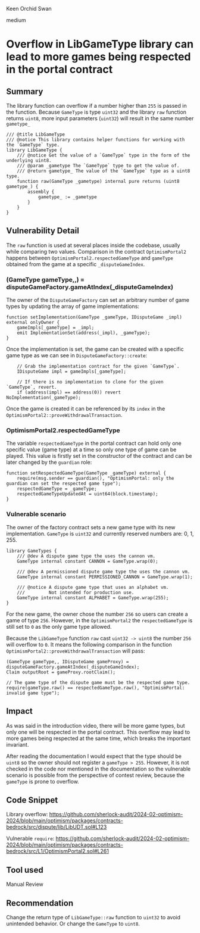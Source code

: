 Keen Orchid Swan

medium

# Overflow in LibGameType library can lead to more games being respected in the portal contract

## Summary
The library function can overflow if a number higher than `255` is passed in the function. Because `GameType` is type `uint32` and the library `raw` function returns `uint8`, more input parameters (`uint32`) will result in the same number `gametype_`

```solidity
/// @title LibGameType
/// @notice This library contains helper functions for working with the `GameType` type.
library LibGameType {
    /// @notice Get the value of a `GameType` type in the form of the underlying uint8.
    /// @param _gametype The `GameType` type to get the value of.
    /// @return gametype_ The value of the `GameType` type as a uint8 type.
    function raw(GameType _gametype) internal pure returns (uint8 gametype_) {
        assembly {  
            gametype_ := _gametype
        }
    }
}
```
## Vulnerability Detail

The `raw` function is used at several places inside the codebase, usually while comparing two values. Comparison in the contract `OptimismPortal2` happens between `OptimismPortal2.respectedGameType` and `gameType` obtained from the game at a specific `_disputeGameIndex`.

### (GameType gameType,,) = disputeGameFactory.gameAtIndex(_disputeGameIndex)

The owner of the `DisputeGameFactory` can set an arbitrary number of game types by updating the array of game implementations:

```solidity
function setImplementation(GameType _gameType, IDisputeGame _impl) external onlyOwner {
    gameImpls[_gameType] = _impl;
    emit ImplementationSet(address(_impl), _gameType);
}
```

Once the implementation is set, the game can be created with a specific game type as we can see in `DisputeGameFactory::create`:
```solidity
    // Grab the implementation contract for the given `GameType`.
    IDisputeGame impl = gameImpls[_gameType];

    // If there is no implementation to clone for the given `GameType`, revert.
    if (address(impl) == address(0)) revert NoImplementation(_gameType);
```

Once the game is created it can be referenced by its `index` in the `OptimismPortal2::proveWithdrawalTransaction`.

### OptimismPortal2.respectedGameType

The variable `respectedGameType` in the portal contract can hold only one specific value (game type) at a time so only one type of game can be played. This value is firstly set in the constructor of the contract and can be later changed by the `guardian` role:
```solidity
function setRespectedGameType(GameType _gameType) external {
    require(msg.sender == guardian(), "OptimismPortal: only the guardian can set the respected game type");
    respectedGameType = _gameType;
    respectedGameTypeUpdatedAt = uint64(block.timestamp);
}
```

### Vulnerable scenario

The owner of the factory contract sets a new game type with its new implementation.
`GameType` is `uint32` and currently reserved numbers are: 0, 1, 255.

```solidity
library GameTypes {
    /// @dev A dispute game type the uses the cannon vm.
    GameType internal constant CANNON = GameType.wrap(0);

    /// @dev A permissioned dispute game type the uses the cannon vm.
    GameType internal constant PERMISSIONED_CANNON = GameType.wrap(1);

    /// @notice A dispute game type that uses an alphabet vm.
    ///         Not intended for production use.
    GameType internal constant ALPHABET = GameType.wrap(255);
}
```
For the new game, the owner chose the number `256` so users can create a game of type `256`. However, in the `OptimismPortal2` the `respectedGameType` is still set to `0` as the only game type allowed. 

Because the `LibGameType` function `raw` cast `uint32 -> uint8` the number `256` will overflow to `0`. It means the following comparison in the function `OptimismPortal2::proveWithdrawalTransaction` will pass:

```solidity
(GameType gameType,, IDisputeGame gameProxy) = disputeGameFactory.gameAtIndex(_disputeGameIndex);
Claim outputRoot = gameProxy.rootClaim();

// The game type of the dispute game must be the respected game type.
require(gameType.raw() == respectedGameType.raw(), "OptimismPortal: invalid game type");
```
## Impact
As was said in the introduction video, there will be more game types, but only one will be respected in the portal contract. This overflow may lead to more games being respected at the same time, which breaks the important invariant.

After reading the documentation I would expect that the type should be `uint8` so the owner should not register a `gameType > 255`. However, it is not checked in the code nor mentioned in the documentation so the vulnerable scenario is possible from the perspective of contest review, because the `gameType` is prone to overflow.

## Code Snippet

Library overflow:
https://github.com/sherlock-audit/2024-02-optimism-2024/blob/main/optimism/packages/contracts-bedrock/src/dispute/lib/LibUDT.sol#L123

Vulnerable `require`:
https://github.com/sherlock-audit/2024-02-optimism-2024/blob/main/optimism/packages/contracts-bedrock/src/L1/OptimismPortal2.sol#L261

## Tool used

Manual Review

## Recommendation
Change the return type of `LibGameType::raw` function to `uint32` to avoid unintended behavior. Or change the `GameType` to `uint8`.
